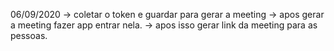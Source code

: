 06/09/2020
    -> coletar o token e guardar para gerar a meeting
    -> apos gerar a meeting fazer app entrar nela.
    -> apos isso gerar link da meeting para as pessoas.
    